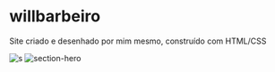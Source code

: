 # willbarbeiro
Site criado e desenhado por mim mesmo, construído com HTML/CSS 



![s](https://user-images.githubusercontent.com/119333308/208315724-502a53a6-a164-4efe-ab65-fe1e46d795f8.PNG)
![section-hero](https://user-images.githubusercontent.com/119333308/208317581-2deb349e-9688-4323-82f4-66c629a5acd1.png)



